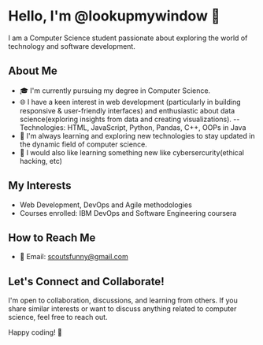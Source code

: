 # Hello, I'm @lookupmywindow 👋

I am a Computer Science student passionate about exploring the world of technology and software development.

## About Me

- 🎓 I'm currently pursuing my degree in Computer Science.
- 🌐 I have a keen interest in web development (particularly in building responsive & user-friendly interfaces) and enthusiastic about data science(exploring insights from data and creating visualizations).
      --Technologies: HTML, JavaScript, Python, Pandas, C++, OOPs in Java
- 🌱 I'm always learning and exploring new technologies to stay updated in the dynamic field of computer science.
- 🚀 I would also like learning something new like cybersercurity(ethical hacking, etc)
  
## My Interests

- Web Development, DevOps and Agile methodologies
- Courses enrolled: IBM DevOps and Software Engineering coursera

## How to Reach Me

- 📧 Email: scoutsfunny@gmail.com

## Let's Connect and Collaborate!

I'm open to collaboration, discussions, and learning from others. If you share similar interests or want to discuss anything related to computer science, feel free to reach out.

Happy coding! 🚀

<!---
lookupmywindow/lookupmywindow is a ✨ special ✨ repository because its `README.md` (this file) appears on your GitHub profile.
You can click the Preview link to take a look at your changes.
--->
